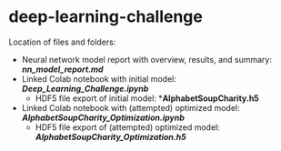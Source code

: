 # deep-learning-challenge

Location of files and folders:
- Neural network model report with overview, results, and summary: ***nn_model_report.md***
- Linked Colab notebook with initial model: ***Deep_Learning_Challenge.ipynb***
  - HDF5 file export of initial model: ***AlphabetSoupCharity.h5**
- Linked Colab notebook with (attempted) optimized model: ***AlphabetSoupCharity_Optimization.ipynb***
  - HDF5 file export of (attempted) optimized model: ***AlphabetSoupCharity_Optimization.h5***

